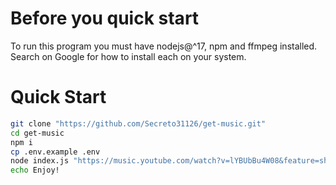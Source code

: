 # Before you quick start
To run this program you must have nodejs@^17, npm and ffmpeg installed.
Search on Google for how to install each on your system.

# Quick Start

```sh
git clone "https://github.com/Secreto31126/get-music.git"
cd get-music
npm i
cp .env.example .env
node index.js "https://music.youtube.com/watch?v=lYBUbBu4W08&feature=share" --index 1
echo Enjoy!
```
